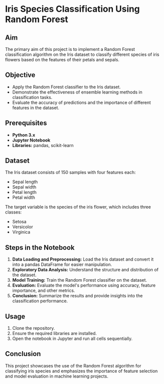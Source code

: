 # Iris Species Classification Using Random Forest

## Aim
The primary aim of this project is to implement a Random Forest classification algorithm on the Iris dataset to classify different species of iris flowers based on the features of their petals and sepals.

## Objective
- Apply the Random Forest classifier to the Iris dataset.
- Demonstrate the effectiveness of ensemble learning methods in classification tasks.
- Evaluate the accuracy of predictions and the importance of different features in the dataset.

## Prerequisites
- **Python 3.x**
- **Jupyter Notebook**
- **Libraries:** pandas, scikit-learn

## Dataset
The Iris dataset consists of 150 samples with four features each:
- Sepal length
- Sepal width
- Petal length
- Petal width

The target variable is the species of the iris flower, which includes three classes:
- Setosa
- Versicolor
- Virginica

## Steps in the Notebook
1. **Data Loading and Preprocessing:** Load the Iris dataset and convert it into a pandas DataFrame for easier manipulation.
2. **Exploratory Data Analysis:** Understand the structure and distribution of the dataset.
3. **Model Training:** Train the Random Forest classifier on the dataset.
4. **Evaluation:** Evaluate the model's performance using accuracy, feature importance, and other metrics.
5. **Conclusion:** Summarize the results and provide insights into the classification performance.

## Usage
1. Clone the repository.
2. Ensure the required libraries are installed.
3. Open the notebook in Jupyter and run all cells sequentially.

## Conclusion
This project showcases the use of the Random Forest algorithm for classifying iris species and emphasizes the importance of feature selection and model evaluation in machine learning projects.
